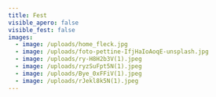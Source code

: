 ```yaml
---
title: Fest
visible_apero: false
visible_fest: false
images:
  - image: /uploads/home_fleck.jpg
  - image: /uploads/foto-pettine-IfjHaIoAoqE-unsplash.jpg
  - image: /uploads/ry-H8H2b3V(1).jpeg
  - image: /uploads/ryzSuFpt5N(1).jpeg
  - image: /uploads/Bye_0xFFiV(1).jpeg
  - image: /uploads/rJekl8k5N(1).jpeg
---
```


